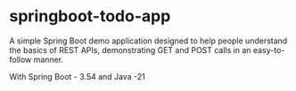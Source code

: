 # springboot-todo-app

A simple Spring Boot demo application designed to help people understand the basics of REST APIs, demonstrating GET and POST calls in an easy-to-follow manner.

With Spring Boot - 3.54 and Java -21
